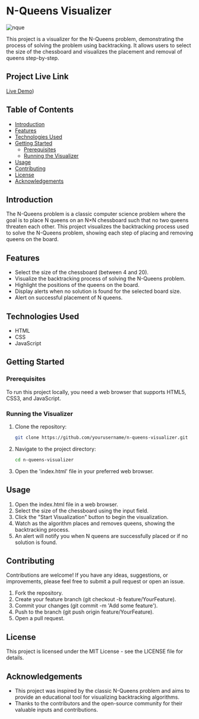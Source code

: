 # N-Queens Visualizer
![nque](https://github.com/TuShArBhArDwA/N-Queen_Visualizer/assets/116137083/7aa28cc0-fd33-4227-8978-efed779f669e)

This project is a visualizer for the N-Queens problem, demonstrating the process of solving the problem using backtracking. It allows users to select the size of the chessboard and visualizes the placement and removal of queens step-by-step.

## Project Live Link
[Live Demo](https://yaswini2004.github.io/N-Queen_Visualiser/))


## Table of Contents

- [Introduction](#introduction)
- [Features](#features)
- [Technologies Used](#technologies-used)
- [Getting Started](#getting-started)
  - [Prerequisites](#prerequisites)
  - [Running the Visualizer](#running-the-visualizer)
- [Usage](#usage)
- [Contributing](#contributing)
- [License](#license)
- [Acknowledgements](#acknowledgements)

## Introduction

The N-Queens problem is a classic computer science problem where the goal is to place N queens on an N×N chessboard such that no two queens threaten each other. This project visualizes the backtracking process used to solve the N-Queens problem, showing each step of placing and removing queens on the board.

## Features

- Select the size of the chessboard (between 4 and 20).
- Visualize the backtracking process of solving the N-Queens problem.
- Highlight the positions of the queens on the board.
- Display alerts when no solution is found for the selected board size.
- Alert on successful placement of N queens.

## Technologies Used

- HTML
- CSS
- JavaScript

## Getting Started

### Prerequisites

To run this project locally, you need a web browser that supports HTML5, CSS3, and JavaScript.

### Running the Visualizer

1. Clone the repository:
   ```sh
   git clone https://github.com/yourusername/n-queens-visualizer.git
2. Navigate to the project directory:
   ```sh
   cd n-queens-visualizer
3. Open the 'index.html' file in your preferred web browser.

## Usage
1. Open the index.html file in a web browser.
2. Select the size of the chessboard using the input field.
3. Click the "Start Visualization" button to begin the visualization.
4. Watch as the algorithm places and removes queens, showing the backtracking process.
5. An alert will notify you when N queens are successfully placed or if no solution is found.

## Contributing
Contributions are welcome! If you have any ideas, suggestions, or improvements, please feel free to submit a pull request or open an issue.

1. Fork the repository.
2. Create your feature branch (git checkout -b feature/YourFeature).
3. Commit your changes (git commit -m 'Add some feature').
4. Push to the branch (git push origin feature/YourFeature).
5. Open a pull request.
## License
This project is licensed under the MIT License - see the LICENSE file for details.

## Acknowledgements
- This project was inspired by the classic N-Queens problem and aims to provide an educational tool for visualizing backtracking algorithms.
- Thanks to the contributors and the open-source community for their valuable inputs and contributions.

